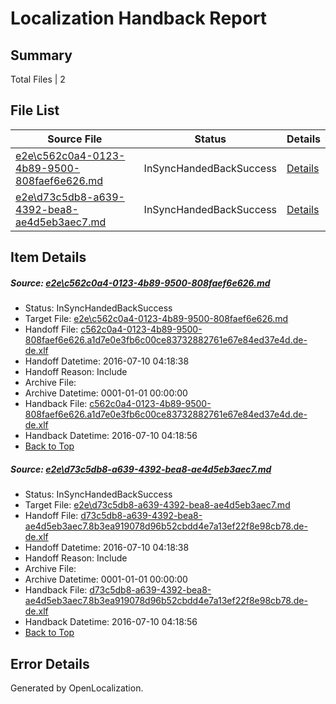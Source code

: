 # <a name='report-top'></a> Localization Handback Report

## Summary
 Total Files | 2

## File List
 Source File | Status | Details 
 ----------- | ------ | ------- 
 [e2e\c562c0a4-0123-4b89-9500-808faef6e626.md](https://github.com/OpenLocalizationTestOrg/oltest/blob/bac24693c8570fbcdf26baac04b730597484efcf/e2e/c562c0a4-0123-4b89-9500-808faef6e626.md) | InSyncHandedBackSuccess | [Details](#b3c07bc48e579b607482a47186d8140d3186269e3)
 [e2e\d73c5db8-a639-4392-bea8-ae4d5eb3aec7.md](https://github.com/OpenLocalizationTestOrg/oltest/blob/bac24693c8570fbcdf26baac04b730597484efcf/e2e/d73c5db8-a639-4392-bea8-ae4d5eb3aec7.md) | InSyncHandedBackSuccess | [Details](#f0e7a89ad6a94e904af5fc36e23624e48f1d6c8f4)

## Item Details
##### <a name='b3c07bc48e579b607482a47186d8140d3186269e3'></a> Source: [e2e\c562c0a4-0123-4b89-9500-808faef6e626.md](https://github.com/OpenLocalizationTestOrg/oltest/blob/bac24693c8570fbcdf26baac04b730597484efcf/e2e/c562c0a4-0123-4b89-9500-808faef6e626.md)
* Status: InSyncHandedBackSuccess
* Target File: [e2e\c562c0a4-0123-4b89-9500-808faef6e626.md](https://github.com/OpenLocalizationTestOrg/oltest-dede-fly/blob/c603e9d9fd063b583d099c0d32aa3c5d58c79cba/e2e/c562c0a4-0123-4b89-9500-808faef6e626.md)
* Handoff File: [c562c0a4-0123-4b89-9500-808faef6e626.a1d7e0e3fb6c00ce83732882761e67e84ed37e4d.de-de.xlf](https://github.com/OpenLocalizationTestOrg/olhandoff-e2e/blob/5c81c75e95f5ad934ac25150dbe1e9727041f8c2/ol-handoff/OpenLocalizationTestOrg/oltest-dede-fly/ci/c562c0a4-0123-4b89-9500-808faef6e626.a1d7e0e3fb6c00ce83732882761e67e84ed37e4d.de-de.xlf)
* Handoff Datetime: 2016-07-10 04:18:38
* Handoff Reason: Include
* Archive File: 
* Archive Datetime: 0001-01-01 00:00:00
* Handback File: [c562c0a4-0123-4b89-9500-808faef6e626.a1d7e0e3fb6c00ce83732882761e67e84ed37e4d.de-de.xlf](https://github.com/OpenLocalizationTestOrg/olhandback-e2e/blob/c2c0e8a891daf0d9744f6f17cc809f126a7bc561/ol-handback/OpenLocalizationTestOrg/oltest-dede-fly/ci/c562c0a4-0123-4b89-9500-808faef6e626.a1d7e0e3fb6c00ce83732882761e67e84ed37e4d.de-de.xlf)
* Handback Datetime: 2016-07-10 04:18:56
* [Back to Top](#report-top)

##### <a name='f0e7a89ad6a94e904af5fc36e23624e48f1d6c8f4'></a> Source: [e2e\d73c5db8-a639-4392-bea8-ae4d5eb3aec7.md](https://github.com/OpenLocalizationTestOrg/oltest/blob/bac24693c8570fbcdf26baac04b730597484efcf/e2e/d73c5db8-a639-4392-bea8-ae4d5eb3aec7.md)
* Status: InSyncHandedBackSuccess
* Target File: [e2e\d73c5db8-a639-4392-bea8-ae4d5eb3aec7.md](https://github.com/OpenLocalizationTestOrg/oltest-dede-fly/blob/c603e9d9fd063b583d099c0d32aa3c5d58c79cba/e2e/d73c5db8-a639-4392-bea8-ae4d5eb3aec7.md)
* Handoff File: [d73c5db8-a639-4392-bea8-ae4d5eb3aec7.8b3ea919078d96b52cbdd4e7a13ef22f8e98cb78.de-de.xlf](https://github.com/OpenLocalizationTestOrg/olhandoff-e2e/blob/5c81c75e95f5ad934ac25150dbe1e9727041f8c2/ol-handoff/OpenLocalizationTestOrg/oltest-dede-fly/ci/d73c5db8-a639-4392-bea8-ae4d5eb3aec7.8b3ea919078d96b52cbdd4e7a13ef22f8e98cb78.de-de.xlf)
* Handoff Datetime: 2016-07-10 04:18:38
* Handoff Reason: Include
* Archive File: 
* Archive Datetime: 0001-01-01 00:00:00
* Handback File: [d73c5db8-a639-4392-bea8-ae4d5eb3aec7.8b3ea919078d96b52cbdd4e7a13ef22f8e98cb78.de-de.xlf](https://github.com/OpenLocalizationTestOrg/olhandback-e2e/blob/c2c0e8a891daf0d9744f6f17cc809f126a7bc561/ol-handback/OpenLocalizationTestOrg/oltest-dede-fly/ci/d73c5db8-a639-4392-bea8-ae4d5eb3aec7.8b3ea919078d96b52cbdd4e7a13ef22f8e98cb78.de-de.xlf)
* Handback Datetime: 2016-07-10 04:18:56
* [Back to Top](#report-top)


## Error Details

Generated by OpenLocalization.
